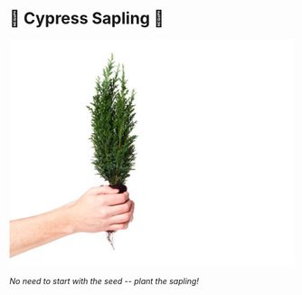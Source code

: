 # 🌱 Cypress Sapling 🌱

![logo](./doc/logo.jpg)

_No need to start with the seed -- plant the sapling!_
